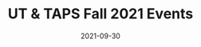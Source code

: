 ---
title: UT & TAPS Fall 2021 Events
date: 2021-09-30
slug: fall
layout: events
events:
    - title: Fall Auditions
      description: >-
        Come audition for Love's Labour's Lost and Fall Workshops: *The Heirs* & *Ah
        Wing and the Automaton Eagle*! Even if you're not interested in acting, drop
        in to learn about other opportunities for involvement! Those interested in
        auditioning should visit [this page](/get-involved/actors) for more details!
      time: 'Sept. 28-30, 7-10pm'
      location: '3rd Floor, [Cobb Hall](https://goo.gl/maps/anPB47QHpuVahVy9A)'
      links:
        Audition Form: https://bit.ly/UTFall21Auditions
        Audition Slides: https://bit.ly/UTFall21AuditionSides
      image: >-
        https://d3s3zh7icgjwgd.cloudfront.net/AcuCustom/Sitename/DAM/118/Auditions_Main.jpg
    - title: University Theater @ SARF
      description: >-
        Learn more about UT from our representatives at the Student Activities &
        Resource Fair! You might even be able to score some sweet, sweet University
        Theater merch. The Dean's Men (Shakespeare performance group) and Off-Off
        Campus (improv troupe) will be there as well. Learn more
        [here](https://leadership.uchicago.edu/get-involved/sarf/).
      time: 'Oct. 1, 3-5:30pm'
      location: '[Main Quad](https://goo.gl/maps/kVpbvCKnRDqF9yH76)'
      image: >-
        https://humanities-web.s3.us-east-2.amazonaws.com/college-prod/s3fs-public/styles/max_width_full/public/2020-09/UC191008-855.jpg?itok=xAgjXIA1
    - title: 'Theater[24] Showcase'
      description: >-
        Theater [24] is a wild ride of a theater festival where students write,
        produce, direct, rehearse and perform short plays centered around a secret
        theme all in the span of 24 hours! Come see the culmination of their work,
        or signup
        [here](https://docs.google.com/forms/d/e/1FAIpQLSeWSHCy4ikINL7G8hra_LZ763rX5ye_9o4kcRSYhb_k_RBfMw/viewform)
        to participate! Tickets are $4 and can be purchased [in
        advance](https://taps.uchicago.edu/event/theatre24-2) or at the door.
      time: 'Oct. 2, 8pm'
      location: '[Logan Theater East](https://goo.gl/maps/Rd7gzsGaCBNaBYrM7)'
      links:
        Signup Link: https://docs.google.com/forms/d/e/1FAIpQLSeWSHCy4ikINL7G8hra_LZ763rX5ye_9o4kcRSYhb_k_RBfMw/viewform
        Tickets ($4): https://taps.uchicago.edu/event/theatre24-2
      image: >-
        https://images.squarespace-cdn.com/content/v1/5b6e16753917ee7c84915b51/1589475784268-LSR2M63KBOVW03JLP9HV/natalia_theater.jpg
    - title: Game & Trivia "Night"
      description: >-
        Come chill with UT at our week-capping game and trivia "night"! All are
        invited, from first- to fourth-year; reconnect with old friends, and meet
        some new ones! Non-formal, just bring yourself and maybe even your brain.
        Capacity in Logan 028 is capped at 28 people, so depending on turnout, we
        may ask folks to rotate out of the room.
      time: 'Oct. 3, 2-3:30pm'
      location: '[Logan 028](https://goo.gl/maps/Rd7gzsGaCBNaBYrM7)'
      image: ''
    - title: Project Day
      description: >-
        Hosted by TAPS, Project Day is a big quarterly event for the casts and crews
        of all the shows to meet each other, other performance RSOs, and TAPS staff.
        This year, it's also doubling as an open house for new students! Feel free
        to come even if you are not on a show - it's a great way to meet theater
        people and learn about the performance opportunities at UChicago!
      time: 'Oct. 8, 6-8pm'
      location: '[Logan Center](https://goo.gl/maps/Rd7gzsGaCBNaBYrM7)'
      image: ''
    - title: Company Meets Company Bash!
      description: >-
        Following Project Day, UT will be hosting an informal social gathering at
        the Point, accompanied by a bonfire! Come mingle with theater friends while
        relaxing at the best views Lake Michigan has to offer. Bring your own
        beverages and snacks.
      time: 'Oct. 8, 9:30pm - ???'
      location: '[Promontory Point](https://goo.gl/maps/CcxZfEpniq1ManBBA)'
      image: ''
    - title: Staged Readings
      description: >-
        Come watch staged readings of eight scenes written, directed, and performed
        by students! This is a free event!
      time: 'Oct. 22-23, 7:30p'
      location: '[Logan Theater East](https://goo.gl/maps/Rd7gzsGaCBNaBYrM7)'
      links:
        Facebook event: https://www.facebook.com/events/1151035088761547
        Get tickets: https://bit.ly/UTStagedReadingsTickets
      image: ''
    - title: Weekend of Workshops
      description: >-
        Come see workshopped scenes from two student-written plays: *The Heirs* and
        *Ah Wing and the Automaton Eagle*.
      time: 'Oct. 29-30, 7:30pm'
      location: '[Logan Theater East](https://goo.gl/maps/Rd7gzsGaCBNaBYrM7)'
      links:
        Tickets ($6 advance, $8 door): https://tickets.uchicago.edu/Online/default.asp?doWork::WScontent::loadArticle=Load&BOparam::WScontent::loadArticle::article_id=22A93515-7705-4776-9125-78A103E87F0D
      image: ''
    - title: Love's Labour's Lost
      description: >-
        Come see the Dean's Men's Fall show, classic Shakespeare comedy *Love's
        Labour's Lost*. A free preview will take place Thursday, Nov 18th at 7:30pm.
      time: 'Nov. 18-20, 7:30pm + Nov. 20, 2pm'
      location: '[Logan Theater West](https://goo.gl/maps/Rd7gzsGaCBNaBYrM7)'
      links:
        Tickets ($6 advance, $8 door): https://tickets.uchicago.edu/Online/default.asp?doWork::WScontent::loadArticle=Load&BOparam::WScontent::loadArticle::article_id=22A93515-7705-4776-9125-78A103E87F0D
      image: ''
---
